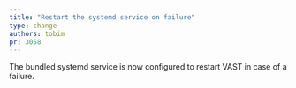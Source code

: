 ```yaml
---
title: "Restart the systemd service on failure"
type: change
authors: tobim
pr: 3058
---
```


The bundled systemd service is now configured to restart VAST in case of a
failure.
